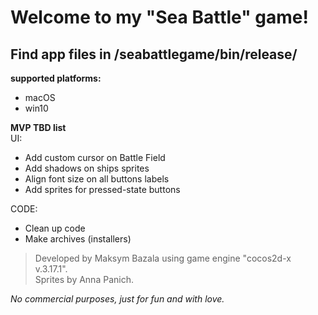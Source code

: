 # Welcome to my "Sea Battle" game!


## Find app files in /seabattlegame/bin/release/
**supported platforms:**
* macOS
* win10

**MVP TBD list**
\
UI:
 * Add custom cursor on Battle Field
 * Add shadows on ships sprites
 * Align font size on all buttons labels
 * Add sprites for pressed-state buttons

CODE:
 * Clean up code
 * Make archives (installers)







> Developed by Maksym Bazala using game engine "cocos2d-x v.3.17.1".
\
> Sprites by Anna Panich.


*No commercial purposes, just for fun and with love.*
